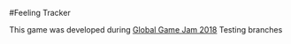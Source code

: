 #Feeling Tracker

This game was developed during [Global Game Jam 2018](https://globalgamejam.org)
Testing branches
